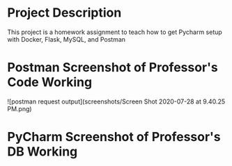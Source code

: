 # Project Description
This project is a homework assignment to teach how to get Pycharm setup with Docker, Flask, MySQL, and Postman

# Postman Screenshot of Professor's Code Working
![postman request output](screenshots/Screen Shot 2020-07-28 at 9.40.25 PM.png)

# PyCharm Screenshot of Professor's DB Working
